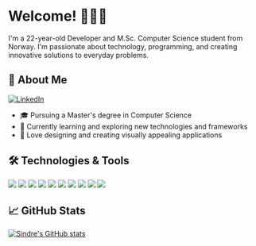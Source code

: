 # Welcome! 👋🇳🇴

I'm a 22-year-old Developer and M.Sc. Computer Science student from Norway. I'm passionate about technology, programming, and creating innovative solutions to everyday problems.

## 🚀 About Me
[![LinkedIn](https://img.shields.io/badge/LinkedIn-sindreoyen-informational?style=flat&logo=linkedin&logoColor=white&color=2bbc8a)](https://www.linkedin.com/in/sindre-oeyen/)

- 🎓 Pursuing a Master's degree in Computer Science
- 🌱 Currently learning and exploring new technologies and frameworks
- 🎨 Love designing and creating visually appealing applications

## 🛠️ Technologies & Tools

![](https://img.shields.io/badge/Code-Swift-informational?style=flat&logo=swift&logoColor=white&color=2bbc8a)
![](https://img.shields.io/badge/Code-C-informational?style=flat&logo=c&logoColor=white&color=2bbc8a)
![](https://img.shields.io/badge/Code-Python-informational?style=flat&logo=python&logoColor=white&color=2bbc8a)
![](https://img.shields.io/badge/Code-Java-informational?style=flat&logo=java&logoColor=white&color=2bbc8a)
![](https://img.shields.io/badge/Code-JavaScript-informational?style=flat&logo=javascript&logoColor=white&color=2bbc8a)
![](https://img.shields.io/badge/Framework-React-informational?style=flat&logo=react&logoColor=white&color=2bbc8a)
![](https://img.shields.io/badge/Framework-Django-informational?style=flat&logo=django&logoColor=white&color=2bbc8a)
![](https://img.shields.io/badge/Tools-Node.js-informational?style=flat&logo=node.js&logoColor=white&color=2bbc8a)
![](https://img.shields.io/badge/Tools-Git-informational?style=flat&logo=git&logoColor=white&color=2bbc8a)
![](https://img.shields.io/badge/Tools-Docker-informational?style=flat&logo=docker&logoColor=white&color=2bbc8a)

## 📈 GitHub Stats

[![Sindre's GitHub stats](https://github-readme-stats.vercel.app/api?username=sindreoyen&show_icons=true&theme=radical)](https://github.com/sindreoyen)
